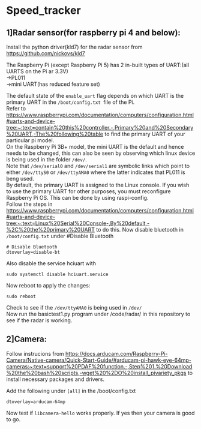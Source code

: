 # Speed_tracker

## 1]Radar sensor(for raspberry pi 4 and below):

Install the python driver(kld7) for the radar sensor from https://github.com/nickovs/kld7

The Raspberry Pi (except Raspberry Pi 5) has 2 in-built types of UART:(all UARTS on the Pi ar 3.3V)  
	->PL011  
	->mini UART(has reduced feature set)  
  	
The default state of the `enable_uart` flag depends on which UART is the primary UART in the `/boot/config.txt `file of the Pi.   
Refer to https://www.raspberrypi.com/documentation/computers/configuration.html#uarts-and-device-tree:~:text=contain%20this%20controller.-,Primary%20and%20Secondary%20UART,-The%20following%20table to find the primary UART of your particular pi model.  
On the Raspberry Pi 3B+ model, the mini UART is the default and hence needs to be changed, this can also be seen by observing which linux device is being used in the folder `/dev/`.  
Note that `/dev/serial0` and `/dev/serial1` are symbolic links which point to either `/dev/ttyS0` or `/dev/ttyAMA0` where the latter indicates that PL011 is beng used.  
By default, the primary UART is assigned to the Linux console. If you wish to use the primary UART for other purposes, you must reconfigure Raspberry Pi OS. This can be done by using raspi-config.   
Follow the steps in https://www.raspberrypi.com/documentation/computers/configuration.html#uarts-and-device-tree:~:text=Linux%20Serial%20Console-,By%20default,-%2C%20the%20primary%20UART to do this.
Now disable bluetooth in `/boot/config.txt` under #Disable  Bluetooth  
```
# Disable Bluetooth
dtoverlay=disable-bt
```

Also disable the service hciuart with
```
sudo systemctl disable hciuart.service
```
Now reboot to apply the changes:
```
sudo reboot
```
Check to see if the `/dev/ttyAMA0` is being used in `/dev/`  
Now run the basictest1.py program under /code/radar/ in this repository to see if the radar is working.  
  

## 2]Camera:
Follow instrucions from https://docs.arducam.com/Raspberry-Pi-Camera/Native-camera/Quick-Start-Guide/#arducam-pi-hawk-eye-64mp-cameras:~:text=support%20PDAF%20function.-,Step%201.%20Download%20the%20bash%20scripts,-wget%20%2DO%20install_pivariety_pkgs to install necessary packages and drivers.

Add the following under `[all]` in the /boot/config.txt
``` 
dtoverlay=arducam-64mp
 ```  
 Now test if `libcamera-hello` works properly. If yes then your camera is good to go.  